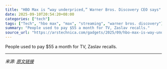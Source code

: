 ```yaml
---
title: "HBO Max is “way underpriced,” Warner Bros. Discovery CEO says"
date: 2025-09-10T20:54:20+08:00
categories: ["tech"]
tags: ["Tech", "hbo max", "max", "streaming", "warner bros. discovery"]
summary: "People used to pay $55 a month for TV, Zaslav recalls."
source_url: "https://arstechnica.com/gadgets/2025/09/hbo-max-is-way-underpriced-warner-bros-discovery-ceo-says/"
---
```


People used to pay $55 a month for TV, Zaslav recalls.

---

*来源: [原文链接](https://arstechnica.com/gadgets/2025/09/hbo-max-is-way-underpriced-warner-bros-discovery-ceo-says/)*
